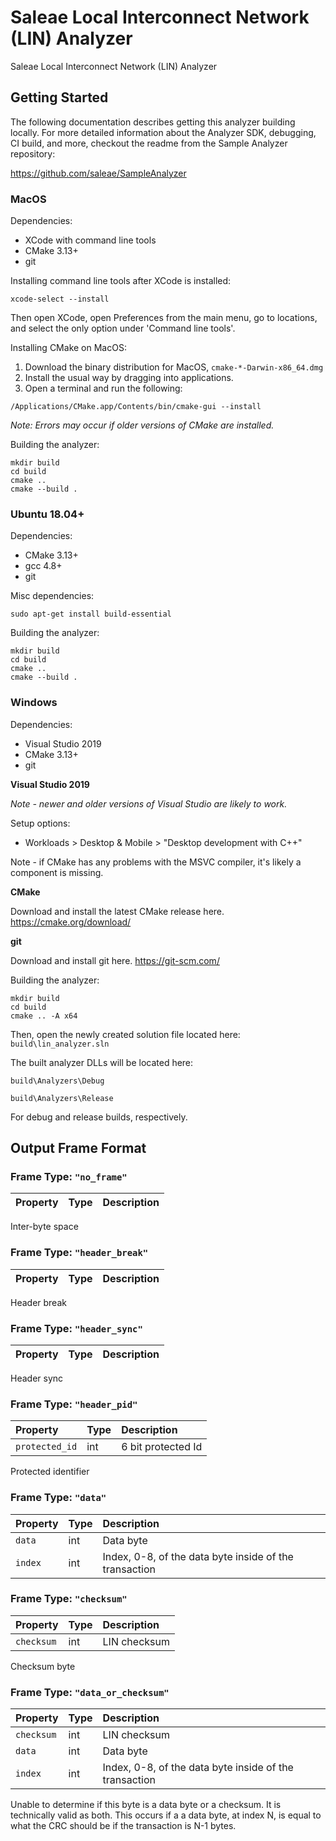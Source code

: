 # Saleae Local Interconnect Network (LIN) Analyzer

Saleae Local Interconnect Network (LIN) Analyzer

## Getting Started

The following documentation describes getting this analyzer building locally. For more detailed information about the Analyzer SDK, debugging, CI build, and more, checkout the readme from the Sample Analyzer repository:

https://github.com/saleae/SampleAnalyzer

### MacOS

Dependencies:

- XCode with command line tools
- CMake 3.13+
- git

Installing command line tools after XCode is installed:

```
xcode-select --install
```

Then open XCode, open Preferences from the main menu, go to locations, and select the only option under 'Command line tools'.

Installing CMake on MacOS:

1. Download the binary distribution for MacOS, `cmake-*-Darwin-x86_64.dmg`
2. Install the usual way by dragging into applications.
3. Open a terminal and run the following:

```
/Applications/CMake.app/Contents/bin/cmake-gui --install
```

_Note: Errors may occur if older versions of CMake are installed._

Building the analyzer:

```
mkdir build
cd build
cmake ..
cmake --build .
```

### Ubuntu 18.04+

Dependencies:

- CMake 3.13+
- gcc 4.8+
- git

Misc dependencies:

```
sudo apt-get install build-essential
```

Building the analyzer:

```
mkdir build
cd build
cmake ..
cmake --build .
```

### Windows

Dependencies:

- Visual Studio 2019
- CMake 3.13+
- git

**Visual Studio 2019**

_Note - newer and older versions of Visual Studio are likely to work._

Setup options:

- Workloads > Desktop & Mobile > "Desktop development with C++"

Note - if CMake has any problems with the MSVC compiler, it's likely a component is missing.

**CMake**

Download and install the latest CMake release here.
https://cmake.org/download/

**git**

Download and install git here.
https://git-scm.com/

Building the analyzer:

```
mkdir build
cd build
cmake .. -A x64
```

Then, open the newly created solution file located here: `build\lin_analyzer.sln`

The built analyzer DLLs will be located here:

`build\Analyzers\Debug`

`build\Analyzers\Release`

For debug and release builds, respectively.


## Output Frame Format
  
### Frame Type: `"no_frame"`

| Property | Type | Description |
| :--- | :--- | :--- |


Inter-byte space

### Frame Type: `"header_break"`

| Property | Type | Description |
| :--- | :--- | :--- |


Header break

### Frame Type: `"header_sync"`

| Property | Type | Description |
| :--- | :--- | :--- |


Header sync

### Frame Type: `"header_pid"`

| Property | Type | Description |
| :--- | :--- | :--- |
| `protected_id` | int | 6 bit protected Id |

Protected identifier

### Frame Type: `"data"`

| Property | Type | Description |
| :--- | :--- | :--- |
| `data` | int | Data byte |
| `index` | int | Index, 0-8, of the data byte inside of the transaction |

### Frame Type: `"checksum"`

| Property | Type | Description |
| :--- | :--- | :--- |
| `checksum` | int | LIN checksum |

Checksum byte

### Frame Type: `"data_or_checksum"`

| Property | Type | Description |
| :--- | :--- | :--- |
| `checksum` | int | LIN checksum |
| `data` | int | Data byte |
| `index` | int | Index, 0-8, of the data byte inside of the transaction |

Unable to determine if this byte is a data byte or a checksum. It is technically valid as both. This occurs if a a data byte, at index N, is equal to what the CRC should be if the transaction is N-1 bytes.

